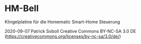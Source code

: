 # HM-Bell
Klingelplatine für die Homematic Smart-Home Steuerung

2020-09-07 Patrick Soboll Creative Commons BY-NC-SA 3.0 DE (https://creativecommons.org/licenses/by-nc-sa/3.0/de/)
